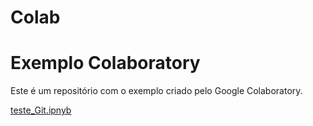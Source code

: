 # Colab

# Exemplo Colaboratory  
Este é um repositório com o exemplo criado pelo Google Colaboratory.

[teste_Git.ipnyb](/teste_Git.ipynb)
